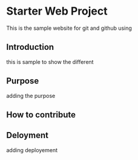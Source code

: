 # Starter Web Project

This is the sample website for git and github using
## Introduction
this is sample to show the different
## Purpose
adding the purpose
## How to contribute

## Deloyment
adding deployement